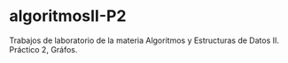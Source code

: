 # algoritmosII-P2
Trabajos de laboratorio de la materia Algoritmos y Estructuras de Datos II. Práctico 2, Gráfos.
